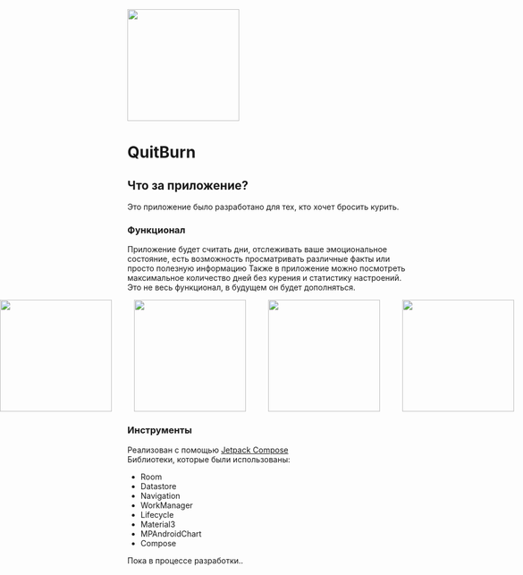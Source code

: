 <img src="https://github.com/AnastasiaDMW/QuitBurn/assets/139124743/f4f0dd0e-154f-44ec-a0b2-d882f4acb7eb" width="200" heaight="200"/>

# QuitBurn
## Что за приложение?
Это приложение было разработано для тех, кто хочет бросить курить.
### Функционал
Приложение будет считать дни, отслеживать ваше эмоциональное состояние, есть возможность просматривать различные факты или просто полезную информацию
Также в приложение можно посмотреть максимальное количество дней без курения и статистику настроений.
Это не весь функционал, в будущем он будет дополняться.

<div style="display: flex; justify-content: center;">
  <img src="https://github.com/AnastasiaDMW/QuitBurn/assets/139124743/bce28650-2de5-4265-9ed7-6872ba9f6a60" width = "200" style="margin-right: 40px;"/>
  <img src="https://github.com/AnastasiaDMW/QuitBurn/assets/139124743/02aff65a-ece6-491d-9b61-96b0ece1de3d" width = "200" style="margin-right: 40px;"/>
  <img src="https://github.com/AnastasiaDMW/QuitBurn/assets/139124743/1b0bfd03-44aa-4858-839a-a92391eb44d9" width = "200" style="margin-right: 40px;"/>
  <img src="https://github.com/AnastasiaDMW/QuitBurn/assets/139124743/32d5e771-0293-401e-82e2-58752faad75a" width = "200" style="margin-right: 40px;"/>
</div>

### Инструменты
Реализован с помощью [Jetpack Compose](https://developer.android.com/develop/ui/compose/documentation?skip_cache=true%22%22%22)  
Библиотеки, которые были использованы:
* Room
* Datastore
* Navigation
* WorkManager
* Lifecycle
* Material3
* MPAndroidChart
* Compose  

Пока в процессе разработки..
